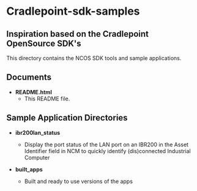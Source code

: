 # Cradlepoint-sdk-samples
Inspiration based on the Cradlepoint OpenSource SDK's
----------

This directory contains the NCOS SDK tools and sample applications. 


## Documents

- **README.html**
    - This README file.

## Sample Application Directories

- **ibr200lan_status**
    - Display the port status of the LAN port on an IBR200 in the Asset Identifier field in NCM to quickly identify (dis)connected Industrial Computer
 
- **built_apps**
    - Built and ready to use versions of the apps
